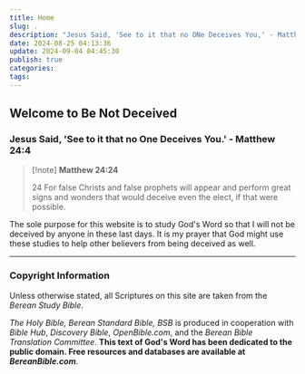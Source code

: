 ```yaml
---
title: Home
slug: .
description: "Jesus Said, 'See to it that no ONe Deceives You,' - Matthew 24:4"
date: 2024-08-25 04:13:36
update: 2024-09-04 04:45:30
publish: true
categories: 
tags:
---
```


## Welcome to Be Not Deceived
### Jesus Said, 'See to it that no One Deceives You.' - Matthew 24:4


> [!note] **Matthew 24:24**
> 
> 24 For false Christs and false prophets will appear and perform great signs and wonders that would deceive even the elect, if that were possible.

The sole purpose for this website is to study God's Word so that I will not be deceived by anyone in these last days. It is my prayer that God might use these studies to help other believers from being deceived as well.



---

### Copyright Information

Unless otherwise stated, all Scriptures on this site are taken from the *Berean Study Bible*.

*The Holy Bible, Berean Standard Bible, BSB* is produced in cooperation with *Bible Hub*, *Discovery Bible*, *OpenBible.com*, and the *Berean Bible Translation Committee*. **This text of God's Word has been dedicated to the public domain. Free resources and databases are available at *BereanBible.com***.
